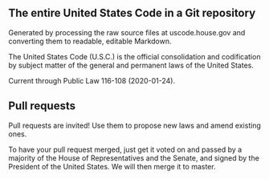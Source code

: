 ## The entire United States Code in a Git repository

Generated by processing the raw source files at uscode.house.gov and converting them to readable, editable Markdown.

The United States Code (U.S.C.) is the official consolidation and codification by subject matter of the general and permanent laws of the United States.

Current through Public Law 116-108 (2020-01-24).

## Pull requests

Pull requests are invited!  Use them to propose new laws and amend existing ones.

To have your pull request merged, just get it voted on and passed by a majority of the House of Representatives and the Senate, and signed by the President of the United States.  We will then merge it to master.